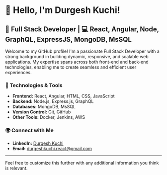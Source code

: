 # 👋 Hello, I'm Durgesh Kuchi!

## 🚀 Full Stack Developer | 💻 React, Angular, Node, GraphQL, ExpressJS, MongoDB, MsSQL

Welcome to my GitHub profile! I'm a passionate Full Stack Developer with a strong background in building dynamic, responsive, and scalable web applications. My expertise spans across both front-end and back-end technologies, enabling me to create seamless and efficient user experiences.

### 🔧 Technologies & Tools
- **Frontend:** React, Angular, HTML, CSS, JavaScript
- **Backend:** Node.js, Express.js, GraphQL
- **Databases:** MongoDB, MsSQL
- **Version Control:** Git, GitHub
- **Other Tools:** Docker, Jenkins, AWS

### 🌍 Connect with Me
- **LinkedIn:** [Durgesh Kuchi](https://www.linkedin.com/in/durgeshkuchi/)
- **Email:** [durgeshkuchi.react@gmail.com](mailto:durgeshkuchi.react@gmail.com)

---

Feel free to customize this further with any additional information you think is relevant.
